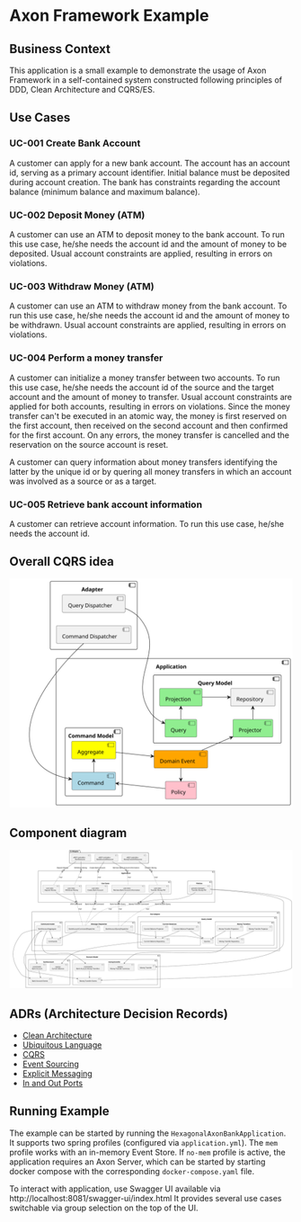 # Axon Framework Example

## Business Context

This application is a small example to demonstrate the usage of Axon Framework in a self-contained
system constructed following principles of DDD, Clean Architecture and CQRS/ES.

## Use Cases 

### UC-001 Create Bank Account

A customer can apply for a new bank account. The account has an account id, serving as a primary
account identifier. Initial balance must be deposited during account creation. The bank 
has constraints regarding the account balance (minimum balance and maximum balance).

### UC-002 Deposit Money (ATM)

A customer can use an ATM to deposit money to the bank account. To run this use case, he/she needs
the account id and the amount of money to be deposited. Usual account constraints are applied, resulting in
errors on violations.


### UC-003 Withdraw Money (ATM)

A customer can use an ATM to withdraw money from the bank account. To run this use case, he/she needs
the account id and the amount of money to be withdrawn. Usual account constraints are applied, resulting in
errors on violations.

### UC-004 Perform a money transfer

A customer can initialize a money transfer between two accounts. To run this use case, he/she needs 
the account id of the source and the target account and the amount of money to transfer. Usual account 
constraints are applied for both accounts, resulting in errors on violations. Since the money transfer 
can't be executed in an atomic way, the money is first reserved on the first account, then received on the 
second account and then confirmed for the first account. On any errors, the money transfer is cancelled
and the reservation on the source account is reset.

A customer can query information about money transfers identifying the latter by the unique id or by quering
all money transfers in which an account was involved as a source or as a target.

### UC-005 Retrieve bank account information

A customer can retrieve account information. To run this use case, he/she needs the account id.

## Overall CQRS idea

![Component Diagram](./documentation/context-mapper/cqrs.svg)

## Component diagram

![Component Diagram](./documentation/context-mapper/components.svg)

## ADRs (Architecture Decision Records)

- [Clean Architecture](./documentation/adrs/001-clean-architecture.md)
- [Ubiquitous Language](./documentation/adrs/002-ubiquituos-language.md)
- [CQRS](./documentation/adrs/003-cqrs.md)
- [Event Sourcing](./documentation/adrs/004-event-sourcing.md)
- [Explicit Messaging](./documentation/adrs/005-command-event-query-bus.md)
- [In and Out Ports](./documentation/adrs/006-in-and-out-ports.md)

## Running Example

The example can be started by running the `HexagonalAxonBankApplication`. It supports
two spring profiles (configured via `application.yml`). The `mem` profile 
works with an in-memory Event Store. If `no-mem` profile is active, the 
application requires an Axon Server, which can be started by starting 
docker compose with the corresponding `docker-compose.yaml` file. 

To interact with application, use Swagger UI available via http://localhost:8081/swagger-ui/index.html
It provides several use cases switchable via group selection on the top of the UI. 
